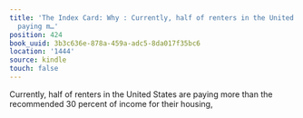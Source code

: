```yaml
---
title: 'The Index Card: Why : Currently, half of renters in the United States are
  paying m…'
position: 424
book_uuid: 3b3c636e-878a-459a-adc5-8da017f35bc6
location: '1444'
source: kindle
touch: false
---
```


Currently, half of renters in the United States are paying more than the recommended 30 percent of income for their housing,